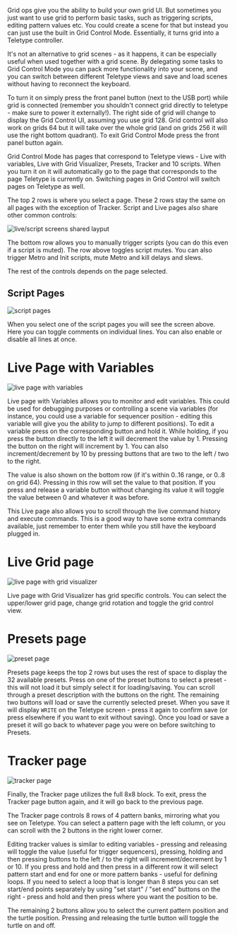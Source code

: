 Grid ops give you the ability to build your own grid UI. But sometimes you just want to use grid to perform basic tasks, such as triggering scripts, editing pattern values etc. You could create a scene for that but instead you can just use the  built in Grid Control Mode. Essentially, it turns grid into a Teletype controller.  
  
It's not an alternative to grid scenes - as it happens, it can be especially useful when used together with a grid scene. By delegating some tasks to Grid Control Mode you can pack more functionality into your scene, and you can switch between different Teletype views and save and load scenes without having to reconnect the keyboard.  
  
To turn it on simply press the front panel button (next to the USB port) while grid is connected (remember you shouldn't connect grid directly to teletype - make sure to power it externally!). The right side of grid will change to display the Grid Control UI, assuming you use grid 128. Grid control will also work on grids 64 but it will take over the whole grid (and on grids 256 it will use the right bottom quadrant). To exit Grid Control Mode press the front panel button again.  
  
Grid Control Mode has pages that correspond to Teletype views - Live with variables, Live with Grid Visualizer, Presets, Tracker and 10 scripts. When you turn it on it will automatically go to the page that corresponds to the page Teletype is currently on. Switching pages in Grid Control will switch pages on Teletype as well.  
  
The top 2 rows is where you select a page. These 2 rows stay the same on all pages with the exception of Tracker. Script and Live pages also share other common controls:  
  
  
![live/script screens shared layput](https://github.com/scanner-darkly/teletype_lib/blob/main/gridcontrol/grid_control1.jpg) 
  
The bottom row allows you to manually trigger scripts (you can do this even if a script is muted). The row above toggles script mutes. You can also trigger Metro and Init scripts, mute Metro and kill delays and slews.  
  
The rest of the controls depends on the page selected.  
  
## Script Pages 
![script pages](https://github.com/scanner-darkly/teletype_lib/blob/main/gridcontrol/grid_control2.jpg) 
  
When you select one of the script pages you will see the screen above. Here you can toggle comments on individual lines. You can also enable or disable all lines at once.  
  
# Live Page with Variables
![live page with variables](https://github.com/scanner-darkly/teletype_lib/blob/main/gridcontrol/grid_control3.jpg) 
  
Live page with Variables allows you to monitor and edit variables. This could be used for debugging purposes or controlling a scene via variables (for instance, you could use a variable for sequencer position - editing this variable will give you the ability to jump to different positions). To edit a variable press on the corresponding button and hold it. While holding, if you press the button directly to the left it will decrement the value by 1. Pressing the button on the right will increment by 1. You can also increment/decrement by 10 by pressing buttons that are two to the left / two to the right.  
  
The value is also shown on the bottom row (if it's within 0..16 range, or 0..8 on grid 64). Pressing in this row will set the value to that position. If you press and release a variable button without changing its value it will toggle the value between 0 and whatever it was before.  
  
This Live page also allows you to scroll through the live command history and execute commands. This is a good way to have some extra commands available, just remember to enter them while you still have the keyboard plugged in.  
  
# Live Grid page
![live page with grid visualizer](https://github.com/scanner-darkly/teletype_lib/blob/main/gridcontrol/grid_control4.jpg) 
  
Live page with Grid Visualizer has grid specific controls. You can select the upper/lower grid page, change grid rotation and toggle the grid control view.  
  
# Presets page 
![preset page](https://github.com/scanner-darkly/teletype_lib/blob/main/gridcontrol/grid_control5.jpg) 
  
Presets page keeps the top 2 rows but uses the rest of space to display the 32 available presets. Press on one of the preset buttons to select a preset - this will not load it but simply select it for loading/saving. You can scroll through a preset description with the buttons on the right. The remaining two buttons will load or save the currently selected preset. When you save it will display `WRITE` on the Teletype screen - press it again to confirm save (or press elsewhere if you want to exit without saving). Once you load or save a preset it will go back to whatever page you were on before switching to Presets.  
  
# Tracker page 
![tracker page](https://github.com/scanner-darkly/teletype_lib/blob/main/gridcontrol/grid_control6.jpg) 
  
Finally, the Tracker page utilizes the full 8x8 block. To exit, press the Tracker page button again, and it will go back to the previous page.  
  
The Tracker page controls 8 rows of 4 pattern banks, mirroring what you see on Teletype. You can select a pattern page with the left column, or you can scroll with the 2 buttons in the right lower corner.  
  
Editing tracker values is similar to editing variables - pressing and releasing will toggle the value (useful for trigger sequencers), pressing, holding and then pressing buttons to the left / to the right will increment/decrement by 1 or 10. If you press and hold and then press in a different row it will select pattern start and end for one or more pattern banks - useful for defining loops. If you need to select a loop that is longer than 8 steps you can set start/end points separately by using "set start" / "set end" buttons on the right - press and hold and then press where you want the position to be.  
  
The remaining 2 buttons allow you to select the current pattern position and the turtle position. Pressing and releasing the turtle button will toggle the turtle on and off.